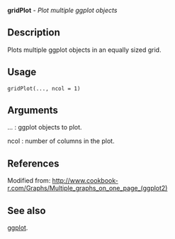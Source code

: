 





**gridPlot** - *Plot multiple ggplot objects*

Description
--------------------

Plots multiple ggplot objects in an equally sized grid.


Usage
--------------------
```
gridPlot(..., ncol = 1)
```

Arguments
-------------------

...
:   ggplot objects to plot.

ncol
:   number of columns in the plot.




References
-------------------

Modified from:
http://www.cookbook-r.com/Graphs/Multiple_graphs_on_one_page_(ggplot2)




See also
-------------------

[ggplot](http://www.rdocumentation.org/packages/ggplot2/topics/ggplot).




